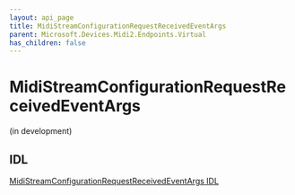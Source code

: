 ```yaml
---
layout: api_page
title: MidiStreamConfigurationRequestReceivedEventArgs
parent: Microsoft.Devices.Midi2.Endpoints.Virtual
has_children: false
---
```


# MidiStreamConfigurationRequestReceivedEventArgs

(in development)

## IDL

[MidiStreamConfigurationRequestReceivedEventArgs IDL](https://github.com/microsoft/MIDI/blob/main/src/api/Client/Midi2Client/MidiStreamConfigurationRequestReceivedEventArgs.idl)

